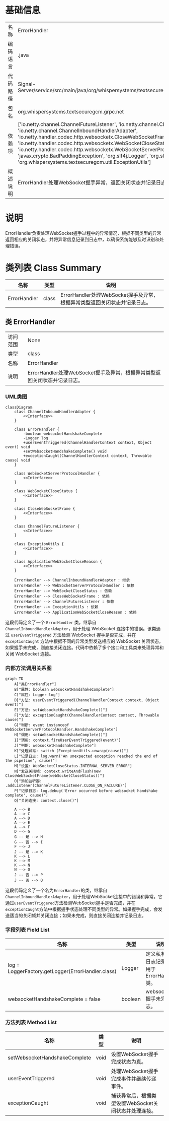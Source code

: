 # 基础信息

|      |      |
|------|------|
| 名称 | ErrorHandler |
| 编码语言 | .java |
| 代码路径 | Signal-Server/service/src/main/java/org/whispersystems/textsecuregcm/grpc/net/ErrorHandler.java |
| 包名 | org.whispersystems.textsecuregcm.grpc.net |
| 依赖项 | ['io.netty.channel.ChannelFutureListener', 'io.netty.channel.ChannelHandlerContext', 'io.netty.channel.ChannelInboundHandlerAdapter', 'io.netty.handler.codec.http.websocketx.CloseWebSocketFrame', 'io.netty.handler.codec.http.websocketx.WebSocketCloseStatus', 'io.netty.handler.codec.http.websocketx.WebSocketServerProtocolHandler', 'javax.crypto.BadPaddingException', 'org.slf4j.Logger', 'org.slf4j.LoggerFactory', 'org.whispersystems.textsecuregcm.util.ExceptionUtils'] |
| 概述说明 | ErrorHandler处理WebSocket握手异常，返回关闭状态并记录日志。 |

# 说明

ErrorHandler负责处理WebSocket握手过程中的异常情况，根据不同类型的异常返回相应的关闭状态，并将异常信息记录到日志中，以确保系统能够及时识别和处理错误。

# 类列表 Class Summary

| 名称   | 类型  | 说明 |
|-------|------|-------------|
| ErrorHandler | class | ErrorHandler处理WebSocket握手及异常，根据异常类型返回关闭状态并记录日志。 |



## 类 ErrorHandler

|      |      |
|------|------|
| 访问范围 | None |
| 类型 | class |
| 名称 | ErrorHandler |
| 说明 | ErrorHandler处理WebSocket握手及异常，根据异常类型返回关闭状态并记录日志。 |


### UML类图

```mermaid
classDiagram
    class ChannelInboundHandlerAdapter {
        <<Interface>>
    }

    class ErrorHandler {
        -boolean websocketHandshakeComplete
        -Logger log
        +userEventTriggered(ChannelHandlerContext context, Object event) void
        +setWebsocketHandshakeComplete() void
        +exceptionCaught(ChannelHandlerContext context, Throwable cause) void
    }

    class WebSocketServerProtocolHandler {
        <<Interface>>
    }

    class WebSocketCloseStatus {
        <<Interface>>
    }

    class CloseWebSocketFrame {
        <<Interface>>
    }

    class ChannelFutureListener {
        <<Interface>>
    }

    class ExceptionUtils {
        <<Interface>>
    }

    class ApplicationWebSocketCloseReason {
        <<Interface>>
    }

    ErrorHandler --> ChannelInboundHandlerAdapter : 继承
    ErrorHandler --> WebSocketServerProtocolHandler : 依赖
    ErrorHandler --> WebSocketCloseStatus : 依赖
    ErrorHandler --> CloseWebSocketFrame : 依赖
    ErrorHandler --> ChannelFutureListener : 依赖
    ErrorHandler --> ExceptionUtils : 依赖
    ErrorHandler --> ApplicationWebSocketCloseReason : 依赖
```

这段代码定义了一个 `ErrorHandler` 类，继承自 `ChannelInboundHandlerAdapter`，用于处理 WebSocket 连接中的错误。该类通过 `userEventTriggered` 方法检测 WebSocket 握手是否完成，并在 `exceptionCaught` 方法中根据不同的异常类型发送相应的 WebSocket 关闭状态。如果握手未完成，则直接关闭连接。代码中依赖了多个接口和工具类来处理异常和关闭 WebSocket 连接。


### 内部方法调用关系图

```mermaid
graph TD
    A["类ErrorHandler"]
    B["属性: boolean websocketHandshakeComplete"]
    C["属性: Logger log"]
    D["方法: userEventTriggered(ChannelHandlerContext context, Object event)"]
    E["方法: setWebsocketHandshakeComplete()"]
    F["方法: exceptionCaught(ChannelHandlerContext context, Throwable cause)"]
    G["判断: event instanceof WebSocketServerProtocolHandler.HandshakeComplete"]
    H["调用: setWebsocketHandshakeComplete()"]
    I["调用: context.fireUserEventTriggered(event)"]
    J["判断: websocketHandshakeComplete"]
    K["处理异常: switch (ExceptionUtils.unwrap(cause))"]
    L["记录日志: log.warn('An unexpected exception reached the end of the pipeline', cause)"]
    M["设置: WebSocketCloseStatus.INTERNAL_SERVER_ERROR"]
    N["发送关闭帧: context.writeAndFlush(new CloseWebSocketFrame(webSocketCloseStatus))"]
    O["添加监听器: .addListener(ChannelFutureListener.CLOSE_ON_FAILURE)"]
    P["记录日志: log.debug('Error occurred before websocket handshake complete', cause)"]
    Q["关闭连接: context.close()"]

    A --> B
    A --> C
    A --> D
    A --> E
    A --> F
    D --> G
    G -- 是 --> H
    G -- 否 --> I
    F --> J
    J -- 是 --> K
    K --> L
    K --> M
    K --> N
    N --> O
    J -- 否 --> P
    J -- 否 --> Q
```

这段代码定义了一个名为`ErrorHandler`的类，继承自`ChannelInboundHandlerAdapter`，用于处理WebSocket连接中的错误和异常。它通过`userEventTriggered`方法检测WebSocket握手是否完成，并在`exceptionCaught`方法中根据握手状态处理不同类型的异常。如果握手完成，会发送适当的关闭帧并关闭连接；如果未完成，则直接关闭连接并记录日志。

### 字段列表 Field List

| 名称  | 类型  | 说明 |
|-------|-------|------|
| log = LoggerFactory.getLogger(ErrorHandler.class) | Logger | 定义私有静态日志记录器，用于ErrorHandler类。 |
| websocketHandshakeComplete = false | boolean | websocket握手未完成标志。 |

### 方法列表 Method List

| 名称  | 类型  | 说明 |
|-------|-------|------|
| setWebsocketHandshakeComplete | void | 设置WebSocket握手完成状态为真。 |
| userEventTriggered | void | 处理WebSocket握手完成事件并继续传递事件。 |
| exceptionCaught | void | 捕获异常后，根据类型设置WebSocket关闭状态并处理连接。 |




